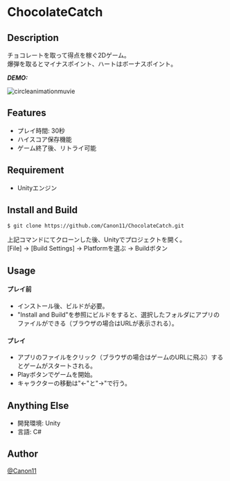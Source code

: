 # ChocolateCatch

## Description
チョコレートを取って得点を稼ぐ2Dゲーム。  
爆弾を取るとマイナスポイント、ハートはボーナスポイント。

***DEMO:***

![circleanimationmuvie](https://github.com/Canon11/ChocolateCatch/blob/master/gif/Demo.gif)

## Features
- プレイ時間: 30秒
- ハイスコア保存機能
- ゲーム終了後、リトライ可能

## Requirement
- Unityエンジン

## Install and Build
```
$ git clone https://github.com/Canon11/ChocolateCatch.git
```
上記コマンドにてクローンした後、Unityでプロジェクトを開く。  
[File] -> [Build Settings] -> Platformを選ぶ -> Buildボタン


## Usage
#### プレイ前
- インストール後、ビルドが必要。
- "Install and Build"を参照にビルドをすると、選択したフォルダにアプリのファイルができる（ブラウザの場合はURLが表示される）。

#### プレイ
- アプリのファイルをクリック（ブラウザの場合はゲームのURLに飛ぶ）するとゲームがスタートされる。 
- Playボタンでゲームを開始。  
- キャラクターの移動は"←"と"→"で行う。


## Anything Else
- 開発環境: Unity
- 言語: C#

## Author
[@Canon11](https://github.com/Canon11/)
